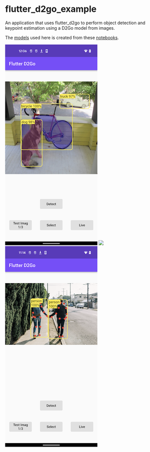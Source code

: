 # flutter_d2go_example

An application that uses flutter_d2go to perform object detection and keypoint estimation using a D2Go model from images.

The [models](./assets/models/) used here is created from these [notebooks](../notebooks/).

![](../images/mask.png) ![](../images/live.gif) ![](../images/keypoints.png)
